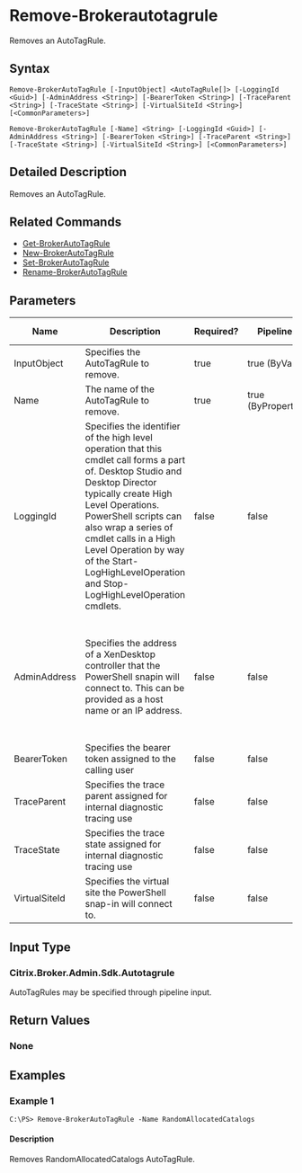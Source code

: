 ﻿
# Remove-Brokerautotagrule
Removes an AutoTagRule.
## Syntax

```
Remove-BrokerAutoTagRule [-InputObject] <AutoTagRule[]> [-LoggingId <Guid>] [-AdminAddress <String>] [-BearerToken <String>] [-TraceParent <String>] [-TraceState <String>] [-VirtualSiteId <String>] [<CommonParameters>]  
  
Remove-BrokerAutoTagRule [-Name] <String> [-LoggingId <Guid>] [-AdminAddress <String>] [-BearerToken <String>] [-TraceParent <String>] [-TraceState <String>] [-VirtualSiteId <String>] [<CommonParameters>]
```

## Detailed Description
Removes an AutoTagRule.


## Related Commands

* [Get-BrokerAutoTagRule](../Get-BrokerAutoTagRule/)
* [New-BrokerAutoTagRule](../New-BrokerAutoTagRule/)
* [Set-BrokerAutoTagRule](../Set-BrokerAutoTagRule/)
* [Rename-BrokerAutoTagRule](../Rename-BrokerAutoTagRule/)
## Parameters
| Name   | Description | Required? | Pipeline Input | Default Value |
| --- | --- | --- | --- | --- |
| InputObject | Specifies the AutoTagRule to remove. | true | true (ByValue) |  |
| Name | The name of the AutoTagRule to remove. | true | true (ByPropertyName) |  |
| LoggingId | Specifies the identifier of the high level operation that this cmdlet call forms a part of. Desktop Studio and Desktop Director typically create High Level Operations. PowerShell scripts can also wrap a series of cmdlet calls in a High Level Operation by way of the Start-LogHighLevelOperation and Stop-LogHighLevelOperation cmdlets. | false | false |  |
| AdminAddress | Specifies the address of a XenDesktop controller that the PowerShell snapin will connect to. This can be provided as a host name or an IP address. | false | false | Localhost. Once a value is provided by any cmdlet, this value will become the default. |
| BearerToken | Specifies the bearer token assigned to the calling user | false | false |  |
| TraceParent | Specifies the trace parent assigned for internal diagnostic tracing use | false | false |  |
| TraceState | Specifies the trace state assigned for internal diagnostic tracing use | false | false |  |
| VirtualSiteId | Specifies the virtual site the PowerShell snap-in will connect to. | false | false |  |

## Input Type

### Citrix.Broker.Admin.Sdk.Autotagrule
AutoTagRules may be specified through pipeline input.
## Return Values

### None

## Examples

### Example 1

```
C:\PS> Remove-BrokerAutoTagRule -Name RandomAllocatedCatalogs
```

#### Description
Removes RandomAllocatedCatalogs AutoTagRule.
